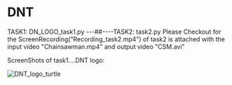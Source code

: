 # DNT
TASK1: DN_LOGO_task1.py ---##----TASK2: task2.py
Please Checkout for the ScreenRecording("Recording_task2.mp4") of task2 is attached with the input video "Chainsawman.mp4" and output video "CSM.avi"

ScreenShots of task1....DNT logo:

![DNT_logo_turtle](https://user-images.githubusercontent.com/112242304/227530328-75d60287-4583-4253-858a-d8f2a9decd7a.png)


